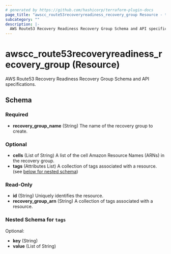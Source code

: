 ```yaml
---
# generated by https://github.com/hashicorp/terraform-plugin-docs
page_title: "awscc_route53recoveryreadiness_recovery_group Resource - terraform-provider-awscc"
subcategory: ""
description: |-
  AWS Route53 Recovery Readiness Recovery Group Schema and API specifications.
---
```


# awscc_route53recoveryreadiness_recovery_group (Resource)

AWS Route53 Recovery Readiness Recovery Group Schema and API specifications.



<!-- schema generated by tfplugindocs -->
## Schema

### Required

- **recovery_group_name** (String) The name of the recovery group to create.

### Optional

- **cells** (List of String) A list of the cell Amazon Resource Names (ARNs) in the recovery group.
- **tags** (Attributes List) A collection of tags associated with a resource. (see [below for nested schema](#nestedatt--tags))

### Read-Only

- **id** (String) Uniquely identifies the resource.
- **recovery_group_arn** (String) A collection of tags associated with a resource.

<a id="nestedatt--tags"></a>
### Nested Schema for `tags`

Optional:

- **key** (String)
- **value** (List of String)


